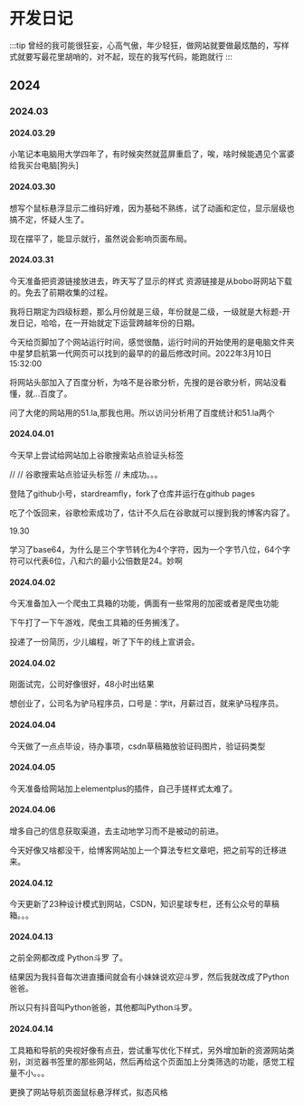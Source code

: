 # 开发日记

:::tip
曾经的我可能很狂妄，心高气傲，年少轻狂，做网站就要做最炫酷的，写样式就要写最花里胡哨的，对不起，现在的我写代码，能跑就行
:::

## 2024

### 2024.03
#### 2024.03.29
小笔记本电脑用大学四年了，有时候突然就蓝屏重启了，唉，啥时候能遇见个富婆给我买台电脑[狗头]
#### 2024.03.30

<!-- 怎么会有css这种东西啊，我艹了 -->
想写个鼠标悬浮显示二维码好难，因为基础不熟练，试了动画和定位，显示层级也搞不定，怀疑人生了。

现在摆平了，能显示就行，虽然说会影响页面布局。


#### 2024.03.31

今天准备把资源链接放进去，昨天写了显示的样式
资源链接是从bobo哥网站下载的。免去了前期收集的过程。

我将日期定为四级标题，那么月份就是三级，年份就是二级，一级就是大标题-开发日记，哈哈，在一开始就定下运营跨越年份的日期。

今天给页脚加了个网站运行时间，感觉很酷，运行时间的开始使用的是电脑文件夹中星梦启航第一代网页可以找到的最早的的最后修改时间。2022年3月10日 15:32:00

将网站头部加入了百度分析，为啥不是谷歌分析，先搜的是谷歌分析，网站没看懂，就...百度了。

问了大佬的网站用的51.la,那我也用。所以访问分析用了百度统计和51.la两个

#### 2024.04.01

今天早上尝试给网站加上谷歌搜索站点验证头标签

// <meta name="google-site-verification" content="0QTiVl6hixpkg_fJQSKH37g9Y5iqklaWYFXJRt20CgU" />
// 谷歌搜索站点验证头标签
// 未成功。。。

登陆了github小号，stardreamfly，fork了仓库并运行在github pages

吃了个饭回来，谷歌检索成功了，估计不久后在谷歌就可以搜到我的博客内容了。

19.30

<!-- CSDN是什么垃圾网站，个人简介连个外链都不给放，做尼玛的狗屁编程社区，真的是个垃圾堆，之前买的年费vip是我这辈子最愚蠢的投资，就当喂狗了。互联网那麽多答案你不抄，你不是纯就是坏。
我的的爬虫不要买的课的文章也不给过审。真尼玛全身敏感啊，别开网站了得了。 -->

学习了base64，为什么是三个字节转化为4个字符，因为一个字节八位，64个字符可以代表6位，八和六的最小公倍数是24。妙啊

#### 2024.04.02

今天准备加入一个爬虫工具箱的功能，俩面有一些常用的加密或者是爬虫功能

下午打了一下午游戏，爬虫工具箱的任务搁浅了。

投递了一份简历，少儿编程，听了下午的线上宣讲会。

#### 2024.04.02

刚面试完，公司好像很好，48小时出结果

想创业了，公司名为驴马程序员，口号是：学it，月薪过百，就来驴马程序员。

#### 2024.04.04

今天做了一点点毕设，待办事项，csdn草稿箱放验证码图片，验证码类型

#### 2024.04.05
今天准备给网站加上elementplus的插件，自己手搓样式太难了。

#### 2024.04.06

增多自己的信息获取渠道，去主动地学习而不是被动的前进。

今天好像又啥都没干，给博客网站加上一个算法专栏文章吧，把之前写的迁移进来。

#### 2024.04.12
今天更新了23种设计模式到网站，CSDN，知识星球专栏，还有公众号的草稿箱。。。

#### 2024.04.13
之前全网都改成 Python斗罗 了。

结果因为我抖音每次进直播间就会有小妹妹说欢迎斗罗，然后我就改成了Python爸爸。

所以只有抖音叫Python爸爸，其他都叫Python斗罗。
#### 2024.04.14
工具箱和导航的央视好像有点丑，尝试重写优化下样式，另外增加新的资源网站类别，浏览器书签里的那些网站，然后再给这个页面加上分类筛选的功能，感觉工程量不小。。。

更换了网站导航页面鼠标悬浮样式，拟态风格